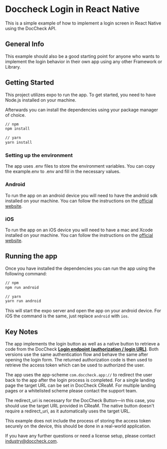 # Doccheck Login in React Native

This is a simple example of how to implement a login screen in React Native using the DocCheck API.

## General Info

This example should also be a good starting point for anyone who wants to implement the login behavior in their own app using any other Framework or Library.

## Getting Started

This project utilizes expo to run the app. To get started, you need to have Node.js installed on your machine.

Afterwards you can install the dependencies using your package manager of choice.

```bash
// npm
npm install
```

```bash
// yarn
yarn install
```

### Setting up the environment

The app uses .env files to store the environment variables. You can copy the example.env to .env and fill in the necessary values.

### Android

To run the app on an android device you will need to have the android sdk installed on your machine. You can follow the instructions on the [official website](https://developer.android.com/studio).

### iOS

To run the app on an iOS device you will need to have a mac and Xcode installed on your machine. You can follow the instructions on the [official website](https://developer.apple.com/xcode/).

## Running the app

Once you have installed the dependencies you can run the app using the following command:

```bash
// npm
npm run android
```

```bash
// yarn
yarn run android
```

This will start the expo server and open the app on your android device.
For iOS the command is the same, just replace `android` with `ios`.

## Key Notes

The app implements the login button as well as a native button to retrieve a code from the DocCheck **[Login endpoint (authorization / login URL)](https://docs.doccheck.com/login-implementation/oauth/endpoints/login_endpoint.html)**. Both versions use the same authentication flow and behave the same after opening the login form. The returned authorization code is then used to retrieve the access token which can be used to authorized the user.
 
The app uses the app-scheme `com.doccheck.app://` to redirect the user back to the app after the login process is completed. For a single landing page the target URL can be set in DocCheck CReaM. For multiple landing pages or a whitelisted scheme please contact the support team.
 
The redirect_uri is necessary for the DocCheck Button—in this case, you should use the target URL provided in CReaM. 
The native button doesn't require a redirect_uri, as it automatically uses the target URL.
 
This example does not include the process of storing the access token securely on the device, this should be done in a real-world application.
 
If you have any further questions or need a license setup, please contact <a href="mailto:industry@doccheck.com">industry@doccheck.com</a>.


